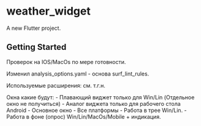 # weather_widget

A new Flutter project.

## Getting Started

Проверок на IOS/MacOs по мере готовности.

Изменил analysis_options.yaml - основа surf_lint_rules.

Используемые расширения: см. т.г.н.

Окна какие будут:
    - Плавающий виджет только для Win/Lin (Отдельное окно не получиться)
    - Аналог виджета только для рабочего стола Android
    - Основное окно - Все платформы
    - Работа в трее Win/Lin.
    - Работа в фоне (опрос) Win/Lin/MacOs/Mobile + индикация.
    

